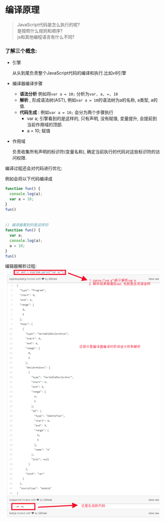 # 编译原理

> JavaScript代码是怎么执行的呢?  
> 是按照什么规则和顺序?  
> js和其他编程语言有什么不同?



### 了解三个概念:

* 引擎

  从头到尾负责整个JavaScript代码的编译和执行.比如v8引擎

* 编译器编译步骤

  * **语法分析** 例如将`var a = 10;` 分析为`var, a, =, 10`
  * **解析** ,  形成语法树\(AST\),  例如`var a = 10`的语法树为a的名称, a类型, a的值.
  * **代码生成**  : 例如`var a = 10;` 会分为两个步骤执行
    * var a;  引擎看到的是这样的, 只有声明, 没有赋值, 变量提升, 会提前到当前作用域的顶部.
    * a = 10; 赋值

* 作用域

  负责收集所有声明的标识符\(变量名称\), 确定当前执行的代码对这些标识符的访问权限.

编译过程还会对代码进行优化:

例如会将以下代码编译成

```javascript
function fun() {
  console.log(a);
  var a = 10;
}
fun()


// 编译器看到的是这样的
function fun() {
  var a;
  console.log(a);
  a = 10;
}
fun()
```

编辑器解析过程:   
![](/assets/screenshot-medium.com-2017-04-13-15-06-53.png)

